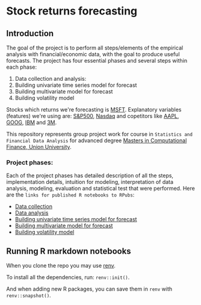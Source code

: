 # Stock returns forecasting

## Introduction

The goal of the project is to perform all steps/elements of the empirical analysis with
financial/economic data, with the goal to produce useful forecasts. The project has four essential
phases and several steps within each phase:

1. Data collection and analysis:
2. Building univariate time series model for forecast
3. Building multivariate model for forecast
4. Building volatility model

Stocks which returns we're forecasting is [MSFT](https://finance.yahoo.com/quote/MSFT?p=MSFT&.tsrc=fin-srch). Explanatory
variables (features) we're using are: [S&P500](https://finance.yahoo.com/quote/%5Egspc?ltr=1), [Nasdaq](https://finance.yahoo.com/quote/%5EIXIC/) 
and copetitors like [AAPL](https://finance.yahoo.com/quote/AAPL/), [GOOG](https://finance.yahoo.com/quote/GOOG?p=GOOG&.tsrc=fin-srch), [IBM](https://finance.yahoo.com/quote/IBM/) and [3M](https://finance.yahoo.com/quote/MMM?p=MMM&.tsrc=fin-srch).

This repository represents group project work for course in `Statistics and Financial Data Analysis` for advanced degree [Masters in Computational Finance, Union University](http://mcf.raf.edu.rs/).

### Project phases:

Each of the project phases has detailed description of all the steps, implementation details, intuition for modeling, interpretation of data analysis, modeling, evaluation and statistical test that were performed. Here are the `links for published R notebooks to RPubs`:

- [Data collection](https://rpubs.com/krivi95/783676)
- [Data analysis](https://rpubs.com/krivi95/783678)
- [Building univariate time series model for forecast](https://rpubs.com/krivi95/783506)
- [Building multivariate model for forecast](https://rpubs.com/krivi95/783766)
- [Building volatility model](https://rpubs.com/krivi95/783765)

## Running R markdown notebooks

When you clone the repo you may use [renv](https://rstudio.github.io/renv/articles/renv.html).

To install all the dependencies, run: `renv::init()`.

And when adding new R packages, you can save them in `renv` with `renv::snapshot()`.
